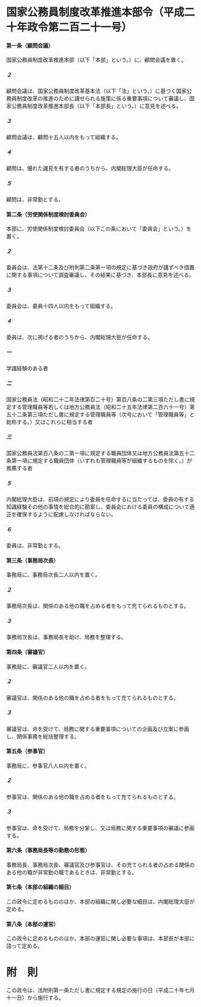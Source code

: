 # 国家公務員制度改革推進本部令（平成二十年政令第二百二十一号）
#### 第一条（顧問会議）
国家公務員制度改革推進本部（以下「本部」という。）に、顧問会議を置く。
##### ２
顧問会議は、国家公務員制度改革基本法（以下「法」という。）に基づく国家公務員制度改革の推進のために講ぜられる施策に係る重要事項について審議し、国家公務員制度改革推進本部長（以下「本部長」という。）に意見を述べる。
##### ３
顧問会議は、顧問十五人以内をもって組織する。
##### ４
顧問は、優れた識見を有する者のうちから、内閣総理大臣が任命する。
##### ５
顧問は、非常勤とする。
#### 第二条（労使関係制度検討委員会）
本部に、労使関係制度検討委員会（以下この条において「委員会」という。）を置く。
##### ２
委員会は、法第十二条及び附則第二条第一項の規定に基づき政府が講ずべき措置に関する事項について調査審議し、その結果に基づき、本部長に意見を述べる。
##### ３
委員会は、委員十四人以内をもって組織する。
##### ４
委員は、次に掲げる者のうちから、内閣総理大臣が任命する。
##### 一
学識経験のある者
##### 二
国家公務員法（昭和二十二年法律第百二十号）第百八条の二第三項ただし書に規定する管理職員等若しくは地方公務員法（昭和二十五年法律第二百六十一号）第五十二条第三項ただし書に規定する管理職員等（次号において「管理職員等」と総称する。）又はこれらに相当する者
##### 三
国家公務員法第百八条の二第一項に規定する職員団体又は地方公務員法第五十二条第一項に規定する職員団体（いずれも管理職員等が組織するものを除く。）が推薦する者
##### ５
内閣総理大臣は、前項の規定により委員を任命するに当たっては、委員の有する知識経験その他の事情を総合的に勘案し、委員会における委員の構成について適正を確保するように配慮しなければならない。
##### ６
委員は、非常勤とする。
#### 第三条（事務局次長）
事務局に、事務局次長二人以内を置く。
##### ２
事務局次長は、関係のある他の職を占める者をもって充てられるものとする。
##### ３
事務局次長は、事務局長を助け、局務を整理する。
#### 第四条（審議官）
事務局に、審議官二人以内を置く。
##### ２
審議官は、関係のある他の職を占める者をもって充てられるものとする。
##### ３
審議官は、命を受けて、局務に関する重要事項についての企画及び立案に参画し、関係事務を総括整理する。
#### 第五条（参事官）
事務局に、参事官八人以内を置く。
##### ２
参事官は、関係のある他の職を占める者をもって充てられるものとする。
##### ３
参事官は、命を受けて、局務を分掌し、又は局務に関する重要事項の審議に参画する。
#### 第六条（事務局長等の勤務の形態）
事務局長、事務局次長、審議官及び参事官は、その充てられる者の占める関係のある他の職が非常勤の職であるときは、非常勤とする。
#### 第七条（本部の組織の細目）
この政令に定めるもののほか、本部の組織に関し必要な細目は、内閣総理大臣が定める。
#### 第八条（本部の運営）
この政令に定めるもののほか、本部の運営に関し必要な事項は、本部長が本部に諮って定める。
# 附　則
この政令は、法附則第一条ただし書に規定する規定の施行の日（平成二十年七月十一日）から施行する。
